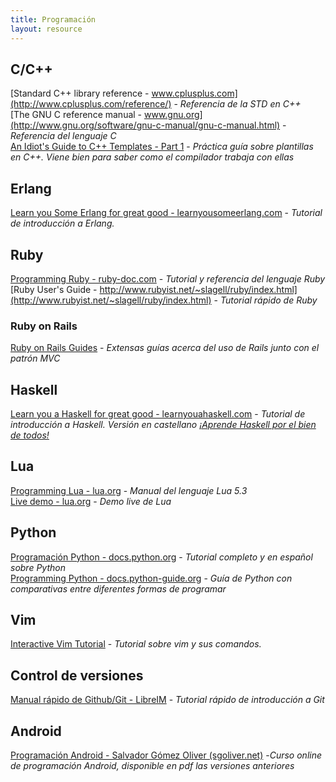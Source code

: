 ```yaml
---
title: Programación
layout: resource
---
```


## C/C++
[Standard C++ library reference - www.cplusplus.com](http://www.cplusplus.com/reference/) - *Referencia de la STD en C++*  
[The GNU C reference manual - www.gnu.org](http://www.gnu.org/software/gnu-c-manual/gnu-c-manual.html) - *Referencia del lenguaje C*  
[An Idiot's Guide to C++ Templates - Part 1](http://www.codeproject.com/Articles/257589/An-Idiots-Guide-to-Cplusplus-Templates-Part) - *Práctica guía sobre plantillas en C++. Viene bien para saber como el compilador trabaja con ellas*  

## Erlang
[Learn you Some Erlang for great good - learnyousomeerlang.com](http://learnyousomeerlang.com/content) - *Tutorial de introducción a Erlang.*

## Ruby
[Programming Ruby - ruby-doc.com](http://ruby-doc.com/docs/ProgrammingRuby/) - *Tutorial y referencia del lenguaje Ruby*
[Ruby User's Guide - http://www.rubyist.net/~slagell/ruby/index.html](http://www.rubyist.net/~slagell/ruby/index.html) - *Tutorial rápido de Ruby*

### Ruby on Rails
[Ruby on Rails Guides](http://guides.rubyonrails.org/) - *Extensas guías acerca del uso de Rails junto con el patrón MVC*

## Haskell
[Learn you a Haskell for great good - learnyouahaskell.com](http://learnyouahaskell.com/chapters) - *Tutorial de introducción a Haskell. Versión en castellano [¡Aprende Haskell por el bien de todos!](http://aprendehaskell.es/main.html)*

## Lua
[Programming Lua - lua.org](http://www.lua.org/manual/5.3/manual.html) - *Manual del lenguaje Lua 5.3*  
[Live demo - lua.org](http://www.lua.org/demo.html) - *Demo live de Lua*

## Python
[Programación Python - docs.python.org](http://docs.python.org.ar/tutorial/3/index.html) - *Tutorial completo y en español sobre Python*  
[Programming Python - docs.python-guide.org](http://docs.python-guide.org/en/latest/) - *Guía de Python con comparativas entre diferentes formas de programar*

## Vim
[Interactive Vim Tutorial](http://www.openvim.com/tutorial.html) - *Tutorial sobre vim y sus comandos.*

## Control de versiones
[Manual rápido de Github/Git - LibreIM](https://github.com/libreim/libreim.github.io/blob/master/manualgit.md) - *Tutorial rápido de introducción a Git*

## Android
[Programación Android - Salvador Gómez Oliver (sgoliver.net)](http://www.sgoliver.net/blog/curso-de-programacion-android/indice-de-contenidos/) -*Curso online de programación Android, disponible en pdf las versiones anteriores*
